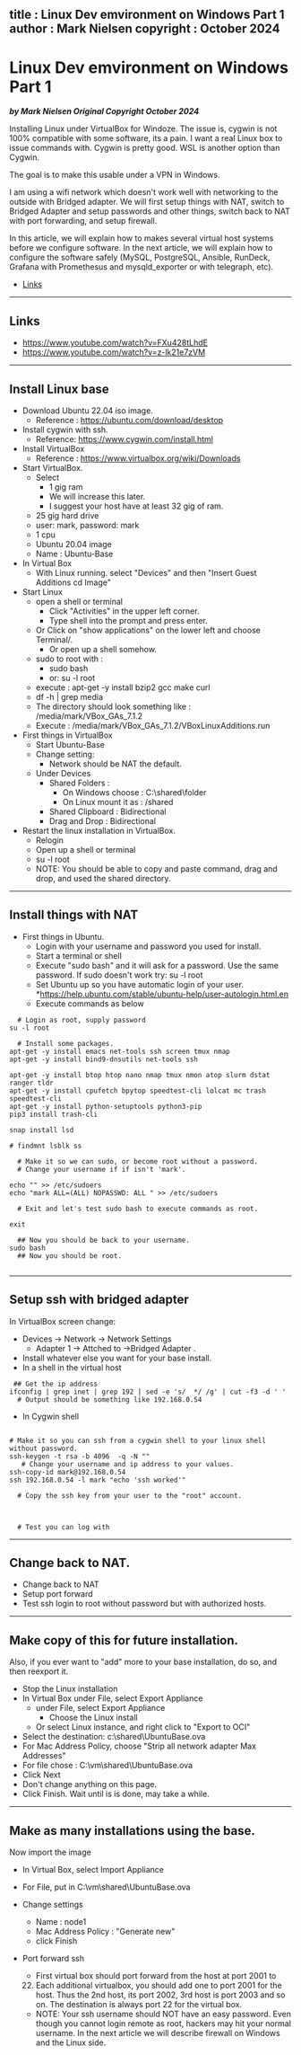 
title : Linux Dev emvironment on Windows Part 1
author : Mark Nielsen
copyright : October 2024
---


Linux Dev emvironment on Windows Part 1
==============================

_**by Mark Nielsen
Original Copyright October 2024**_

Installing Linux under VirtualBox for Windoze.
The issue is, cygwin is not 100% compatible with some software, its a pain.
I want a real Linux box to issue commands with. Cygwin is pretty good. WSL is another option than Cygwin. 

The goal is to make this usable under a VPN in Windows. 

I am using a wifi network which doesn't work well with networking to the outside
with Bridged adapter. We will first setup things with NAT, switch to
Bridged Adapter and setup passwords and other things,
switch back to NAT with port forwarding,
and setup firewall. 

In this article, we will explain how to makes several virtual host systems
before we configure software. In the next article, we will explain how to
configure the software safely (MySQL, PostgreSQL, Ansible, RunDeck,
Grafana with Promethesus and mysqld_exporter or with telegraph, etc). 


* [Links](#links)

* * *

<a name=links></a>Links
-----
* https://www.youtube.com/watch?v=FXu428tLhdE
* https://www.youtube.com/watch?v=z-lk21e7zVM

* * *

<a name=install></a>Install Linux base
-----



* Download Ubuntu 22.04 iso image.
    * Reference : https://ubuntu.com/download/desktop
* Install cygwin with ssh.
    * Reference: https://www.cygwin.com/install.html
* Install VirtualBox
    * Reference : https://www.virtualbox.org/wiki/Downloads
* Start VirtualBox.
    * Select
        * 1 gig ram
	    * We will increase this later.
	    * I suggest your host have at least 32 gig of ram. 
	* 25 gig hard drive
	* user: mark, password: mark
	* 1 cpu
	* Ubuntu 20.04 image
	* Name : Ubuntu-Base
* In Virtual Box
    * With Linux running. select  "Devices" and then "Insert Guest Additions cd Image"
* Start Linux
    * open a shell or terminal
        * Click "Activities" in the upper left corner.
	    * Type shell into the prompt and press enter.
	* Or Click on "show applications" on the lower left and choose Terminal/.
        * Or open up a shell somehow. 
    * sudo to root with :
       * sudo bash
       * or: su -l root
    * execute : apt-get -y install bzip2 gcc make curl
    * df -h | grep media
    * The directory should look something like : /media/mark/VBox_GAs_7.1.2
    * Execute : /media/mark/VBox_GAs_7.1.2/VBoxLinuxAdditions.run
* First things in  VirtualBox
    * Start Ubuntu-Base
    * Change setting:
        * Network should be NAT the default.
	* Under Devices
	    * Shared Folders :
	       * On Windows choose : C:\shared\folder
	       * On Linux mount it as : /shared
	    * Shared Clipboard : Bidirectional
	    * Drag and Drop : Bidirectional
* Restart the linux installation in VirtualBox.
    * Relogin
    * Open up a shell or terminal
    * su -l root
    * NOTE: You should be able to copy and paste command, drag and drop,
    and used the shared directory. 

* * *

<a name=nat></a>Install things with NAT
-----


* First things in Ubuntu.
    * Login with your username and password you used for install.
    * Start a terminal or shell
    * Execute "sudo bash" and it will ask for a password. Use the same password.  If sudo doesn't work try: su -l root
    * Set Ubuntu up so you have automatic login of your user.
        *https://help.ubuntu.com/stable/ubuntu-help/user-autologin.html.en
    * Execute commands as below
```
  # Login as root, supply password
su -l root

  # Install some packages. 
apt-get -y install emacs net-tools ssh screen tmux nmap 
apt-get -y install bind9-dnsutils net-tools ssh

apt-get -y install btop htop nano nmap tmux nmon atop slurm dstat ranger tldr
apt-get -y install cpufetch bpytop speedtest-cli lolcat mc trash speedtest-cli
apt-get -y install python-setuptools python3-pip
pip3 install trash-cli

snap install lsd

# findmnt lsblk ss

  # Make it so we can sudo, or become root without a password. 
  # Change your username if if isn't 'mark'. 

echo "" >> /etc/sudoers
echo "mark ALL=(ALL) NOPASSWD: ALL " >> /etc/sudoers

  # Exit and let's test sudo bash to execute commands as root. 

exit

  ## Now you should be back to your username. 
sudo bash
  ## Now you should be root. 


```

* * *

<a name=ba></a>Setup ssh with bridged adapter
-----


In VirtualBox screen change:
* Devices -> Network -> Network Settings
    * Adapter 1 -> Attched to ->Bridged Adapter .
* Install whatever else you want for your base install.
* In a shell in the virtual host
```
 ## Get the ip address
ifconfig | grep inet | grep 192 | sed -e 's/  */ /g' | cut -f3 -d ' '
  # Output should be something like 192.168.0.54

```
* In Cygwin shell
```

# Make it so you can ssh from a cygwin shell to your linux shell without password. 
ssh-keygen -t rsa -b 4096  -q -N ""
   # Change your username and ip address to your values. 
ssh-copy-id mark@192.168.0.54
ssh 192.168.0.54 -l mark "echo 'ssh worked'"

  # Copy the ssh key from your user to the "root" account. 



  # Test you can log with 

```

* * *

<a name=nat2></a>Change back to NAT. 
-----

* Change back to NAT
* Setup port forward
* Test ssh login to root without password but with authorized hosts. 


* * *
<a name=copy></a>Make copy of this for future installation. 
-----
Also, if you ever want to "add" more to your base installation, do so,
and then reexport it. 



* Stop the Linux installation
* In Virtual Box under File, select Export Appliance
    * under File, select Export Appliance
        * Choose the Linux install
    * Or select Linux instance, and right  click to "Export to OCI"
 * Select the destination: c:\shared\UbuntuBase.ova 	
* For Mac Address Policy, choose "Strip all network adapter Max Addresses"
* For file chose : C:\vm\shared\UbuntuBase.ova
* Click Next
* Don't change anything on this page.
* Click Finish. Wait until is is done, may take a while.

* * *
<a name=copies></a>Make as many installations using the base. 
-----

Now import the image

* In Virtual Box, select Import Appliance
* For File, put in C:\vm\shared\UbuntuBase.ova
* Change settings
    * Name : node1
    * Mac Address Policy : "Generate new"
    * click Finish

* Port forward ssh
    * First virtual box should port forward from the host at port 2001 to
    22. Each additional virtualbox, you should add one to port 2001 for the host.
    Thus the
    2nd host, its port 2002, 3rd host is port 2003 and so on. The destination
    is always port 22 for the virtual box.
    * NOTE: Your ssh username should NOT have an easy password. Even though
    you cannot login remote as root, hackers may hit your normal username.
    In the next article we will describe firewall on Windows and the Linux
    side. 